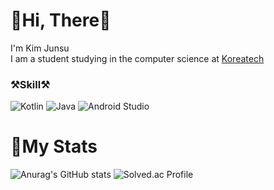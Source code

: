 # **🙌Hi, There🙌** 
I'm Kim Junsu<br>
I am a student studying in the computer science at [Koreatech](https://cse.koreatech.ac.kr/)

### **⚒️Skill⚒️**
![Kotlin](https://img.shields.io/badge/Kotlin-7F52FF.svg?&style=for-the-badge&logo=Kotlin&logoColor=white)
![Java](https://img.shields.io/badge/Java-007396.svg?&style=for-the-badge&logo=Java&logoColor=white)
![Android Studio](https://img.shields.io/badge/Android-3DDC84.svg?&style=for-the-badge&logo=Android%20Studio&logoColor=white)

# **💪My Stats**
![Anurag's GitHub stats](https://github-readme-stats.vercel.app/api?username=junsu1023&show_icons=true&theme=radical) 
![Solved.ac Profile](http://mazassumnida.wtf/api/v2/generate_badge?boj=junsu1023)

